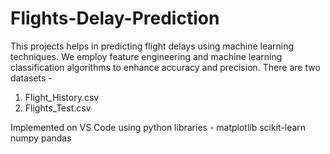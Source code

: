 # Flights-Delay-Prediction

This projects helps in predicting flight delays using machine learning techniques. We employ feature engineering and machine learning classification algorithms to enhance accuracy and precision. There are two datasets - 
1. Flight_History.csv 
2. Flights_Test.csv


Implemented on VS Code using python libraries - 
  matplotlib
  scikit-learn
  numpy
  pandas
